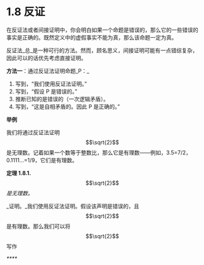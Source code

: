 # 1.8 反证

在反证法或者间接证明中，你会明白如果一个命题是错误的，那么它的一些错误的事实是正确的。既然定义中的虚假事实不能为真，那么该命题一定为真。

反证法_总_是一种可行的方法。然而，顾名思义，间接证明可能有一点错综复杂，因此可以的话优先考虑直接证明。

**方法一**：通过反证法证明命题_P：_

1. 写到，“我们使用反证法证明。”
2. 写到，“假设 P 是错误的。”
3. 推断已知的是错误的（一次逻辑矛盾）。
4. 写到，“这是自相矛盾的。因此 P 是正确的。”

**举例**

我们将通过反证法证明$$\sqrt{2}$$ 是无理数。记着如果一个数等于整数比，那么它是有理数——例如，3.5=7/2，0.1111...=1/9，它们是有理数。

**定理 1.8.1.** $$\sqrt{2}$$ _是无理数。_

_证明。_我们使用反证法证明。假设该声明是错误的，且 $$\sqrt{2}$$ 是有理数。那么我们可以将 $$\sqrt{2}$$ 写作

_\*\*\*\*_



